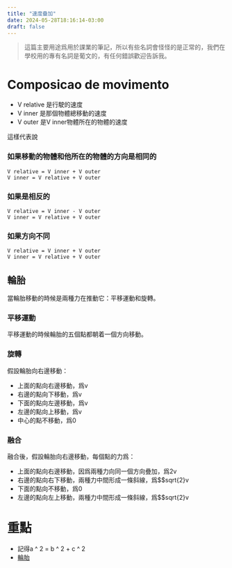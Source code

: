 ```yaml
---
title: "速度疊加"
date: 2024-05-28T18:16:14-03:00
draft: false 
---
```


> 這篇主要用途爲用於課業的筆記，所以有些名詞會怪怪的是正常的，我們在學校用的專有名詞是葡文的，有任何錯誤歡迎告訴我。

# Composicao de movimento 

- V relative 是行駛的速度
- V inner 是那個物體總移動的速度
- V outer 是V inner物體所在的物體的速度

這樣代表說

### 如果移動的物體和他所在的物體的方向是相同的

```
V relative = V inner + V outer
V inner = V relative + V outer
```

### 如果是相反的

```
V relative = V inner - V outer
V inner = V relative + V outer
```

### 如果方向不同

```
V relative = V inner + V outer
V inner = V relative + V outer
```

## 輪胎

當輪胎移動的時候是兩種力在推動它：平移運動和旋轉。

### 平移運動

平移運動的時候輪胎的五個點都朝着一個方向移動。

### 旋轉

假設輪胎向右邊移動：

- 上面的點向右邊移動，爲v
- 右邊的點向下移動，爲v
- 下面的點向左邊移動，爲v
- 左邊的點向上移動，爲v
- 中心的點不移動，爲0

### 融合

融合後，假設輪胎向右邊移動，每個點的力爲：

- 上面的點向右邊移動，因爲兩種力向同一個方向疊加，爲2v
- 右邊的點向右下移動，兩種力中間形成一條斜線，爲$$sqrt{2}v
- 下面的點向不移動，爲0
- 左邊的點向左上移動，兩種力中間形成一條斜線，爲$$sqrt{2}v

# 重點

- 記得a ^ 2 = b ^ 2 + c ^ 2
- [輪胎](#輪胎)
